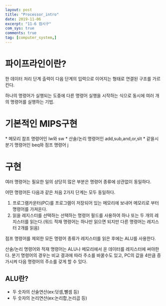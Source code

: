 ```yaml
---
layout: post
title: "Processor_intro"
date: 2019-11-06
excerpt: "11-6 컴시구"
com_sys: true
comments: true
tag: [computer_system,]
---
```

<h1>파이프라인이란?</h1>
한 데이터 처리 단계 출력이 다음 단계의 입력으로 이어지는 형태로 연결된 구조를 가르킨다.

하나의 명령어가 실행되는 도중에 다른 명령어 실행을 시작하는 식으로 동시에 여러 개의 명령어를 실행하는 기법.


<h1>기본적인 MIPS구현</h1>
* 메모리 참조 명령어인 lw와 sw
* 산술/논리 명령어인 add,sub,and,or,slt
* 같을시 분기 명령어인 beq와 점프 명령어 j

# 구현
여러 명령어는 필요한 일의 상당히 많은 부분은 명령어 종류에 상관없이 동일하다.

어떤 명령어든 다음과 같은 처음 2가지 단계는 모두 동일하다.

1. 프로그램카운터(PC)를 프로그램이 저장되어 있는 메모리에 보내어 메모리로 부터 명령어를 가져온다.
2. 읽을 레지스터를 선택하는 선택하는 명령어 필드를 사용하여 하나 또는 두 개의 레지스터를 읽는다.(워드 적재 명령어는 하나만 읽으면 되지만 다른 명령어는 레지스터 2개를 읽음)

점프 명령어를 제외한 모든 명령어 종류가 레지스터를 읽은 후에는 ALU를 사용한다.

산술/논리 명령어와 적재 명령어는 ALU나 메모리에서 온 데이터를 레지스터에 써야한다. 분기 명령어의 경우는 비교 결과에 따라 주소를 바꿀수도 있고, PC의 값을 4만큼 증가시켜 다음 명령어의 주소를 갖게 할 수 있다.

## ALU란?
* 두 숫자의 산술연산(ex:덧셈,뺼셈 등)
* 두 숫자의 논리연산(ex:논리합,논리곱 등)
